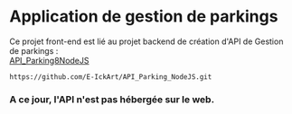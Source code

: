 # Application de gestion de parkings

Ce projet front-end est lié au projet backend de création d'API de Gestion de parkings :  
[API_Parking8NodeJS](https://github.com/E-IckArt/API_Parking_NodeJS) 

```
https://github.com/E-IckArt/API_Parking_NodeJS.git
```
### A ce jour, l'API n'est pas hébergée sur le web.
